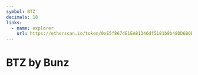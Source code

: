 ```yaml
---
symbol: BTZ
decimals: 18
links:
  - name: explorer
    url: https://etherscan.io/token/0xE5f867dE1EA81346df5181b8b48DD6B0BB3357B0
---
```


# BTZ by Bunz
